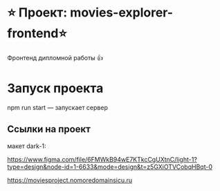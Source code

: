 # ⭐ Проект: movies-explorer-frontend⭐
Фронтенд дипломной работы  👍

# Запуск проекта

npm run start — запускает сервер

## Ссылки на проект

макет dark-1: 

https://www.figma.com/file/6FMWkB94wE7KTkcCgUXtnC/light-1?type=design&node-id=1-6633&mode=design&t=z5GXiOTVCobqHBqt-0


https://moviesproject.nomoredomainsicu.ru